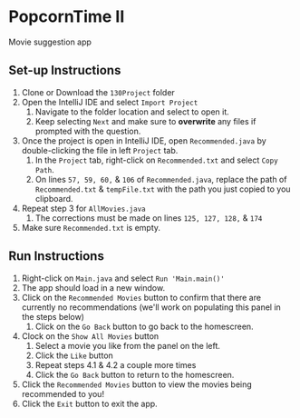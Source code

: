 # PopcornTime II
Movie suggestion app

## Set-up Instructions
1. Clone or Download the `130Project` folder
2. Open the IntelliJ IDE and select `Import Project`
	1. Navigate to the folder location and select to open it.
	2. Keep selecting `Next` and make sure to **overwrite** any files if prompted with the question.
3. Once the project is open in IntelliJ IDE, open `Recommended.java` by double-clicking the file in left `Project` tab.
	1. In the `Project` tab, right-click on `Recommended.txt` and select `Copy Path`.
	2. On lines `57, 59, 60,` & `106` of `Recommended.java`, replace the path of `Recommended.txt` & `tempFile.txt` with the path you just copied to you clipboard.
4. Repeat step 3 for `AllMovies.java`
	1. The corrections must be made on lines `125, 127, 128,` & `174`
5. Make sure `Recommended.txt` is empty.


## Run Instructions
1. Right-click on `Main.java` and select `Run 'Main.main()'`
2. The app should load in a new window.
3. Click on the `Recommended Movies` button to confirm that there are currently no recommendations (we'll work on populating this panel in the steps below)
	1. Click on the `Go Back` button to go back to the homescreen.
4. Clock on the `Show All Movies` button
	1. Select a movie you like from the panel on the left.
	2. Click the `Like` button
	3. Repeat steps 4.1 & 4.2 a couple more times
	4. Click the `Go Back` button to return to the homescreen.
5. Click the `Recommended Movies` button to view the movies being recommended to you!
6. Click the `Exit` button to exit the app.